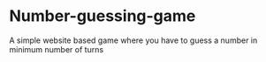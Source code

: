 # Number-guessing-game
A simple website based game where you have to guess a number in minimum number of turns
